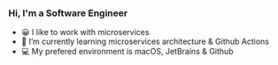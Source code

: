 ### Hi, I'm a Software Engineer


- 😀  I like to work with microservices
- 📖  I’m currently learning microservices architecture & Github Actions
- 💻  My prefered environment is macOS, JetBrains & Github
